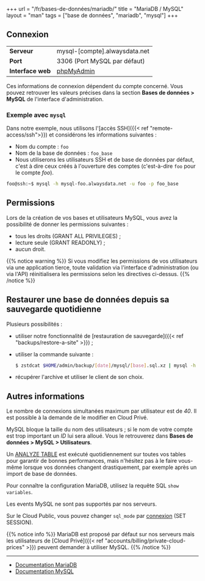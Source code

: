 +++
url = "/fr/bases-de-données/mariadb/"
title = "MariaDB / MySQL"
layout = "man"
tags = ["base de données", "mariadb", "mysql"]
+++

## Connexion

|                   |                                                  |
|-------------------|--------------------------------------------------|
| **Serveur**       | mysql-[compte].alwaysdata.net                    |
| **Port**          | 3306 (Port MySQL par défaut)                     |
| **Interface web** | [phpMyAdmin](https://phpmyadmin.alwaysdata.com/) |

Ces informations de connexion dépendent du compte concerné. Vous pouvez retrouver les valeurs précises dans la section **Bases de données > MySQL** de l'interface d'administration.

### Exemple avec `mysql`
Dans notre exemple, nous utilisons l'[accès SSH]({{< ref "remote-access/ssh">}}) et considérons les informations suivantes :

- Nom du compte : `foo`
- Nom de la base de données : `foo_base`
- Nous utiliserons les utilisateurs SSH et de base de données par défaut, c'est à dire ceux créés à l'ouverture des comptes (c'est-à-dire `foo` pour le compte _foo_).

```sh
foo@ssh:~$ mysql -h mysql-foo.alwaysdata.net -u foo -p foo_base
```

## Permissions

Lors de la création de vos bases et utilisateurs MySQL, vous avez la possibilité de donner les permissions suivantes :

* tous les droits (GRANT ALL PRIVILEGES) ;
* lecture seule (GRANT READONLY) ;
* aucun droit.

{{% notice warning %}}
Si vous modifiez les permissions de vos utilisateurs via une application tierce, toute validation via l'interface d'administration (ou via l'API) réinitialisera les permissions selon les directives ci-dessus.
{{% /notice %}}

## Restaurer une base de données depuis sa sauvegarde quotidienne

Plusieurs possibilités :

- utiliser notre fonctionnalité de [restauration de sauvegarde]({{< ref "backups/restore-a-site" >}}) ;
- utiliser la commande suivante :

    ```sh
    $ zstdcat $HOME/admin/backup/[date]/mysql/[base].sql.xz | mysql -h mysql-[compte].alwaysdata.net -u [utilisateur] -p [base]
    ```

- récupérer l'archive et utiliser le client de son choix.

## Autres informations

Le nombre de connexions simultanées maximum par utilisateur est de _40_. Il est possible à la demande de le modifier en Cloud Privé.

MySQL bloque la taille du nom des utilisateurs ; si le nom de votre compte est trop important un _ID_ lui sera alloué. Vous le retrouverez dans **Bases de données > MySQL > Utilisateurs**.

Un [ANALYZE TABLE](https://mariadb.com/kb/en/analyze-table/) est exécuté quotidiennement sur toutes vos tables pour garantir de bonnes performances, mais n'hésitez pas à le faire vous-même lorsque vos données changent drastiquement, par exemple après un import de base de données.

Pour connaître la configuration MariaDB, utilisez la requête SQL `show variables`.

Les events MySQL ne sont pas supportés par nos serveurs.

Sur le Cloud Public, vous pouvez changer `sql_mode` par [connexion](https://dev.mysql.com/doc/refman/8.0/en/sql-mode.html) (SET SESSION).

{{% notice info %}}
MariaDB est proposé par défaut sur nos serveurs mais les utilisateurs de [Cloud Privé]({{< ref "accounts/billing/private-cloud-prices" >}}) peuvent demander à utiliser MySQL.
{{% /notice %}}

---

- [Documentation MariaDB](https://mariadb.com/kb/en/library/documentation/)
- [Documentation MySQL](https://dev.mysql.com/doc/)
